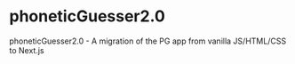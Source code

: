 # phoneticGuesser2.0
phoneticGuesser2.0 - A migration of the PG app from vanilla JS/HTML/CSS to Next.js
